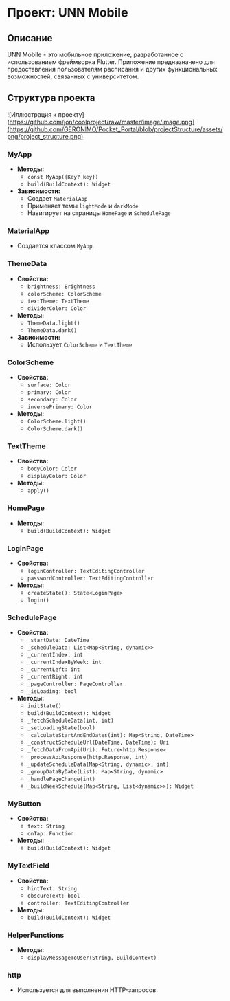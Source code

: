 # Проект: UNN Mobile

## Описание
UNN Mobile - это мобильное приложение, разработанное с использованием фреймворка Flutter. Приложение предназначено для предоставления пользователям расписания и других функциональных возможностей, связанных с университетом.

## Структура проекта
![Иллюстрация к проекту](https://github.com/jon/coolproject/raw/master/image/image.png](https://github.com/GERONlMO/Pocket_Portal/blob/projectStructure/assets/png/project_structure.png)

### MyApp
- **Методы:**
  - `const MyApp({Key? key})`
  - `build(BuildContext): Widget`
- **Зависимости:**
  - Создает `MaterialApp`
  - Применяет темы `lightMode` и `darkMode`
  - Навигирует на страницы `HomePage` и `SchedulePage`

### MaterialApp
- Создается классом `MyApp`.

### ThemeData
- **Свойства:**
  - `brightness: Brightness`
  - `colorScheme: ColorScheme`
  - `textTheme: TextTheme`
  - `dividerColor: Color`
- **Методы:**
  - `ThemeData.light()`
  - `ThemeData.dark()`
- **Зависимости:**
  - Использует `ColorScheme` и `TextTheme`

### ColorScheme
- **Свойства:**
  - `surface: Color`
  - `primary: Color`
  - `secondary: Color`
  - `inversePrimary: Color`
- **Методы:**
  - `ColorScheme.light()`
  - `ColorScheme.dark()`

### TextTheme
- **Свойства:**
  - `bodyColor: Color`
  - `displayColor: Color`
- **Методы:**
  - `apply()`

### HomePage
- **Методы:**
  - `build(BuildContext): Widget`

### LoginPage
- **Свойства:**
  - `loginController: TextEditingController`
  - `passwordController: TextEditingController`
- **Методы:**
  - `createState(): State<LoginPage>`
  - `login()`

### SchedulePage
- **Свойства:**
  - `_startDate: DateTime`
  - `_scheduleData: List<Map<String, dynamic>>`
  - `_currentIndex: int`
  - `_currentIndexByWeek: int`
  - `_currentLeft: int`
  - `_currentRight: int`
  - `_pageController: PageController`
  - `_isLoading: bool`
- **Методы:**
  - `initState()`
  - `build(BuildContext): Widget`
  - `_fetchScheduleData(int, int)`
  - `_setLoadingState(bool)`
  - `_calculateStartAndEndDates(int): Map<String, DateTime>`
  - `_constructScheduleUrl(DateTime, DateTime): Uri`
  - `_fetchDataFromApi(Uri): Future<http.Response>`
  - `_processApiResponse(http.Response, int)`
  - `_updateScheduleData(Map<String, dynamic>, int)`
  - `_groupDataByDate(List): Map<String, dynamic>`
  - `_handlePageChange(int)`
  - `_buildWeekSchedule(Map<String, List<dynamic>>): Widget`

### MyButton
- **Свойства:**
  - `text: String`
  - `onTap: Function`
- **Методы:**
  - `build(BuildContext): Widget`

### MyTextField
- **Свойства:**
  - `hintText: String`
  - `obscureText: bool`
  - `controller: TextEditingController`
- **Методы:**
  - `build(BuildContext): Widget`

### HelperFunctions
- **Методы:**
  - `displayMessageToUser(String, BuildContext)`

### http
- Используется для выполнения HTTP-запросов.
